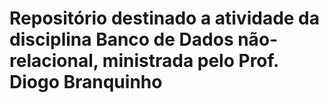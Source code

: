 # Repositório destinado a atividade da disciplina Banco de Dados não-relacional, ministrada pelo Prof. Diogo Branquinho
